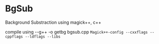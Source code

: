BgSub
=====

Background Substraction using magick++, c++

compile using --g++ -o getbg bgsub.cpp `Magick++-config --cxxflags --cppflags --ldflags --libs`

